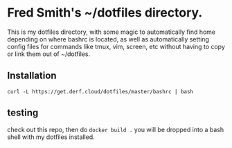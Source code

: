 # Fred Smith's ~/dotfiles directory.   

This is my dotfiles directory, with some magic to automatically find home depending on where bashrc is located, as well as automatically setting config files for commands like tmux, vim, screen, etc without having to copy or link them out of ~/dotfiles.

## Installation
```
curl -L https://get.derf.cloud/dotfiles/master/bashrc | bash
```

## testing

check out this repo, then do `docker build .`  you will be dropped into a bash shell with my dotfiles installed.
